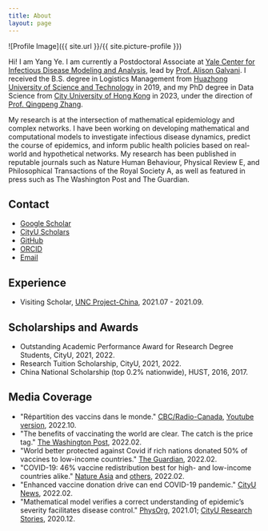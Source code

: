 ```yaml
---
title: About
layout: page
---
```

![Profile Image]({{ site.url }}/{{ site.picture-profile }})

<p>Hi! I am <span class="emphasize">Yang Ye</span>. I am currently a Postdoctoral Associate at <a href="https://ysph.yale.edu/cidma/">Yale Center for Infectious Disease Modeling and Analysis</a>, lead by <a href="https://ysph.yale.edu/profile/alison-galvani/">Prof. Alison Galvani</a>. I received the B.S. degree in Logistics Management from <a href="http://english.hust.edu.cn/">Huazhong University of Science and Technology</a> in 2019, and my PhD degree in Data Science from <a href="https://www.cityu.edu.hk/">City University of Hong Kong</a> in 2023, under the direction of <a href="https://datascience.hku.hk/people/qingpeng-zhang/">Prof. Qingpeng Zhang</a>.</p>

<p>My research is at the intersection of mathematical epidemiology and complex networks. I have been working on developing mathematical and computational models to investigate infectious disease dynamics, predict the course of epidemics, and inform public health policies based on real-world and hypothetical networks. My research has been published in reputable journals such as Nature Human Behaviour, Physical Review E, and Philosophical Transactions of the Royal Society A, as well as featured in press such as The Washington Post and The Guardian.</p>

<h2>Contact</h2>

<ul>
	<li><a href="https://scholar.google.com/citations?hl=zh-CN&user=cSyfjVkAAAAJ">Google Scholar</a></li>
	<li><a href="https://scholars.cityu.edu.hk/en/persons/yang-ye(8b926a7c-8c3d-476c-bd9d-983a54087cdf).html">CityU Scholars</a></li>
	<li><a href="https://github.com/jianan0099">GitHub</a></li>
	<li><a href="https://orcid.org/0000-0003-0710-1341">ORCID</a></li>
	<li><a href="mailto: yang.ye@yale.edu">Email</a></li>
</ul>

<h2>Experience</h2>
<ul>
	<li>Visiting Scholar, <a href="https://globalhealth.unc.edu/china/">UNC Project-China</a>, 2021.07 - 2021.09.</li>
</ul>

<h2> Scholarships and Awards </h2>

<ul>
	<li>Outstanding Academic Performance Award for Research Degree Students, CityU, 2021, 2022.</li>
	<li>Research Tuition Scholarship, CityU, 2021, 2022.</li>
	<li>China National Scholarship (top 0.2% nationwide), HUST, 2016, 2017.</li>
</ul>

<h2> Media Coverage </h2>

<ul>
	
<li>"Répartition des vaccins dans le monde." <a href="https://ici.radio-canada.ca/recit-numerique/4775/covax-repartition-mondiale-vaccins-injustice">CBC/Radio-Canada</a>, <a href="https://www.youtube.com/watch?v=RQTOj3ulBbU">Youtube version</a>, 2022.10. </li>
<li>"The benefits of vaccinating the world are clear. The catch is the price tag." <a href="https://www.washingtonpost.com/world/2022/02/10/coronavirus-vaccine-price-mrna/">The Washington Post</a>, 2022.02. </li>
<li>"World better protected against Covid if rich nations donated 50% of vaccines to low-income countries." <a href="https://www.theguardian.com/australia-news/2022/feb/01/world-better-protected-against-covid-if-rich-nations-donated-50-of-vaccines-to-low-income-countries">The Guardian</a>, 2022.02. </li>
<li>"COVID-19: 46% vaccine redistribution best for high- and low-income countries alike." <a href="https://ici.radio-canada.ca/recit-numerique/4775/covax-repartition-mondiale-vaccins-injustice">Nature Asia</a> and <a href="https://www.nature.com/articles/s41562-022-01289-8/metrics">others</a>, 2022.02. </li>
<li>"Enhanced vaccine donation drive can end COVID-19 pandemic." <a href="https://www.cityu.edu.hk/media/news/2022/02/28/enhanced-vaccine-donation-drive-can-end-covid-19-pandemic">CityU News</a>, 2022.02. </li>
<li>"Mathematical model verifies a correct understanding of epidemic’s severity facilitates disease control." <a href="https://phys.org/news/2021-01-mathematical-epidemic-severity.html">PhysOrg</a>, 2021.01; <a href="https://www.cityu.edu.hk/research/stories/2020/12/10/mathematical-model-verifies-correct-understanding-epidemics-severity-facilitates-disease-control">CityU Research Stories</a>, 2020.12. </li>
	
</ul>

